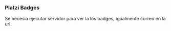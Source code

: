 ### Platzi Badges

Se necesia ejecutar servidor para ver la los badges, igualmente correo en la url.
